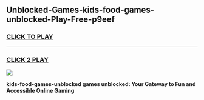 
## Unblocked-Games-kids-food-games-unblocked-Play-Free-p9eef
<h3>
<a href="https://premium76.site?title=kids-food-games-unblocked&ref=20A">CLICK TO PLAY</a></h3>
<hr>

<h3>
<a href="https://premium76.site?title=kids-food-games-unblocked&ref=20A">CLICK 2 PLAY</a>
  
</h3>

<a href="https://premium76.site?title=kids-food-games-unblocked&ref=20A"><img src="https://clearcache.store/games.png"></a>


**kids-food-games-unblocked games unblocked: Your Gateway to Fun and Accessible Online Gaming**
